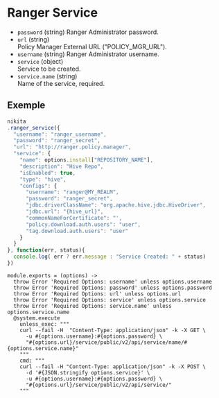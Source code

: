 
# Ranger Service

* `password` (string)
  Ranger Administrator password.
* `url` (string)   
  Policy Manager External URL ("POLICY\_MGR\_URL").
* `username` (string)
  Ranger Administrator username.
* `service` (object)   
  Service to be created.
* `service.name` (string)   
  Name of the service, required.

## Exemple

```js
nikita
.ranger_service({
  "username": "ranger_username",
  "password": "ranger_secret",
  "url": "http://ranger.policy.manager",
  "service": {
    "name": options.install["REPOSITORY_NAME"],
    "description": "Hive Repo",
    "isEnabled": true,
    "type": "hive",
    "configs": {
      "username": "ranger@MY_REALM",
      "password": "ranger_secret",
      "jdbc.driverClassName": "org.apache.hive.jdbc.HiveDriver",
      "jdbc.url": "{hive_url}",
      "commonNameForCertificate": "',
      "policy.download.auth.users": "user",
      "tag.download.auth.users": "user"
    }
  }
}, function(err, status){
  console.log( err ? err.message : "Service Created: " + status)
})
```

    module.exports = (options) ->
      throw Error 'Required Options: username' unless options.username
      throw Error 'Required Options: password' unless options.password
      throw Error 'Required Options: url' unless options.url
      throw Error 'Required Options: service' unless options.service
      throw Error 'Required Options: service.name' unless options.service.name
      @system.execute
        unless_exec: """
        curl --fail -H  "Content-Type: application/json" -k -X GET \
          -u #{options.username}:#{options.password} \
          "#{options.url}/service/public/v2/api/service/name/#{options.service.name}"
        """
        cmd: """
        curl --fail -H "Content-Type: application/json" -k -X POST \
          -d '#{JSON.stringify options.service}' \
          -u #{options.username}:#{options.password} \
          "#{options.url}/service/public/v2/api/service/"
        """
